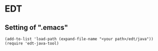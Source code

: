 # EDT

## Setting of ".emacs"
~~~
(add-to-list 'load-path (expand-file-name "<your path>/edt/java"))
(require 'edt-java-tool)
~~~
